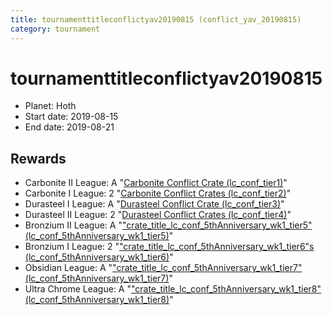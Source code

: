 ```yaml
---
title: tournamenttitleconflictyav20190815 (conflict_yav_20190815)
category: tournament
---
```

# tournamenttitleconflictyav20190815

  * Planet: Hoth
  * Start date: 2019-08-15
  * End date: 2019-08-21

## Rewards

  * Carbonite II League: A "[Carbonite Conflict Crate (lc_conf_tier1)](lc_conf_tier1.html)"
  * Carbonite I League: 2 "[Carbonite Conflict Crates (lc_conf_tier2)](lc_conf_tier2.html)"
  * Durasteel I League: A "[Durasteel Conflict Crate (lc_conf_tier3)](lc_conf_tier3.html)"
  * Durasteel II League: 2 "[Durasteel Conflict Crates (lc_conf_tier4)](lc_conf_tier4.html)"
  * Bronzium II League: A "["crate_title_lc_conf_5thAnniversary_wk1_tier5" (lc_conf_5thAnniversary_wk1_tier5)](lc_conf_5thAnniversary_wk1_tier5.html)"
  * Bronzium I League: 2 "["crate_title_lc_conf_5thAnniversary_wk1_tier6"s (lc_conf_5thAnniversary_wk1_tier6)](lc_conf_5thAnniversary_wk1_tier6.html)"
  * Obsidian League: A "["crate_title_lc_conf_5thAnniversary_wk1_tier7" (lc_conf_5thAnniversary_wk1_tier7)](lc_conf_5thAnniversary_wk1_tier7.html)"
  * Ultra Chrome League: A "["crate_title_lc_conf_5thAnniversary_wk1_tier8" (lc_conf_5thAnniversary_wk1_tier8)](lc_conf_5thAnniversary_wk1_tier8.html)"
